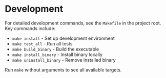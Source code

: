 # Development

For detailed development commands, see the `Makefile` in the project root. Key commands include:

- `make install` - Set up development environment
- `make test_all` - Run all tests
- `make build_binary` - Build the executable
- `make install_binary` - Install binary locally
- `make uninstall_binary` - Remove installed binary

Run `make` without arguments to see all available targets.
